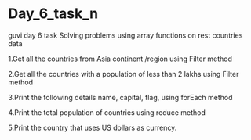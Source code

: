 # Day_6_task_n
guvi day 6 task Solving problems using array functions on rest countries data

1.Get all the countries from Asia continent /region using Filter method

2.Get all the countries with a population of less than 2 lakhs using Filter method

3.Print the following details name, capital, flag, using forEach method

4.Print the total population of countries using reduce method

5.Print the country that uses US dollars as currency.
